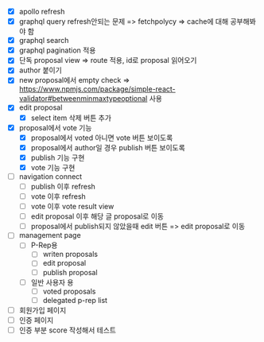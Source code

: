 - [x] apollo refresh
- [x] graphql query refresh안되는 문제 => fetchpolycy => cache에 대해 공부해봐야 함
- [x] graphql search
- [x] graphql pagination 적용
- [x] 단독 proposal view => route 적용, id로 proposal 읽어오기
- [x] author 붙이기
- [x] new proposal에서 empty check => https://www.npmjs.com/package/simple-react-validator#betweenminmaxtypeoptional 사용
- [x] edit proposal
  - [x] select item 삭제 버튼 추가
- [x] proposal에서 vote 기능
  - [x] proposal에서 voted 아니면 vote 버튼 보이도록
  - [x] proposal에서 author일 경우 publish 버튼 보이도록
  - [x] publish 기능 구현
  - [x] vote 기능 구현
- [ ] navigation connect
  - [ ] publish 이후 refresh
  - [ ] vote 이후 refresh
  - [ ] vote 이후 vote result view
  - [ ] edit proposal 이후 해당 글 proposal로 이동
  - [ ] proposal에서 publish되지 않았을때 edit 버튼 => edit proposal로 이동
- [ ] management page
  - [ ] P-Rep용 
    - [ ] writen proposals
    - [ ] edit proposal
    - [ ] publish proposal
  - [ ] 일반 사용자 용
    - [ ] voted proposals
    - [ ] delegated p-rep list
- [ ] 회원가입 페이지
- [ ] 인증 페이지
- [ ] 인증 부분 score 작성해서 테스트
